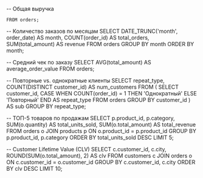 -- Общая выручка
```SELECT SUM(total_amount) AS total_revenue
FROM orders;
```
-- Количество заказов по месяцам
SELECT
    DATE_TRUNC('month', order_date) AS month,
    COUNT(order_id) AS total_orders,
    SUM(total_amount) AS revenue
FROM orders
GROUP BY month
ORDER BY month;

-- Средний чек по заказу
SELECT AVG(total_amount) AS average_order_value
FROM orders;

-- Повторные vs. однократные клиенты
SELECT
    repeat_type,
    COUNT(DISTINCT customer_id) AS num_customers
FROM (
    SELECT
        customer_id,
        CASE
            WHEN COUNT(order_id) = 1 THEN 'Однократный'
            ELSE 'Повторный'
        END AS repeat_type
    FROM orders
    GROUP BY customer_id
) AS sub
GROUP BY repeat_type;

-- ТОП-5 товаров по продажам
SELECT
    p.product_id,
    p.category,
    SUM(o.quantity) AS total_units_sold,
    SUM(o.total_amount) AS total_revenue
FROM orders o
JOIN products p ON o.product_id = p.product_id
GROUP BY p.product_id, p.category
ORDER BY total_units_sold DESC
LIMIT 5;

-- Customer Lifetime Value (CLV)
SELECT
    c.customer_id,
    c.city,
    ROUND(SUM(o.total_amount), 2) AS clv
FROM customers c
JOIN orders o ON c.customer_id = o.customer_id
GROUP BY c.customer_id, c.city
ORDER BY clv DESC
LIMIT 10;
